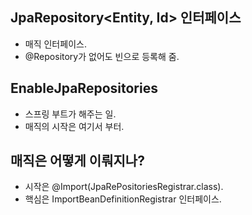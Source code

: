 
## JpaRepository<Entity, Id> 인터페이스
 - 매직 인터페이스.
 - @Repository가 없어도 빈으로 등록해 줌.

## EnableJpaRepositories 
 - 스프링 부트가 해주는 일.
 - 매직의 시작은 여기서 부터.

## 매직은 어떻게 이뤄지나?
 - 시작은 @Import(JpaRePositoriesRegistrar.class).
 - 핵심은 ImportBeanDefinitionRegistrar 인터페이스.